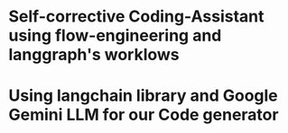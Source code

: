 # Self-corrective Coding-Assistant using flow-engineering and langgraph's worklows 
# Using  langchain library and Google Gemini LLM for our Code generator
